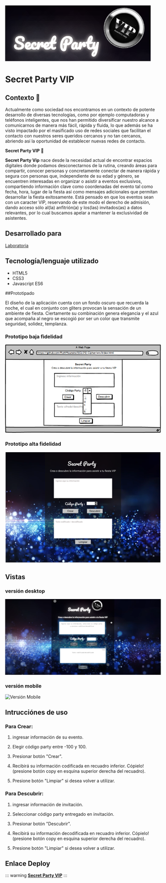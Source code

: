 ![image](img/logo.png)

# Secret Party VIP

## Contexto 🌆

Actualmente como sociedad nos encontramos en un contexto de potente desarrollo de diversas tecnologías, como por ejemplo computadoras y teléfonos inteligentes, que nos han permitido diversificar nuestro alcance a comunicarnos de manera más fácil, rápida y fluida,  lo que además se ha visto impactado por el masificado uso de redes sociales que facilitan el contacto con nuestros seres queridos cercanos y no tan cercanos, abriendo así la oportunidad de establecer nuevas redes de contacto.   

**Secret Party VIP** 🎊

**Secret Party Vip** nace desde la necesidad actual de encontrar espacios digitales donde podamos desconectarnos de la rutina, creando áreas para compartir, conocer personas y concretamente conectar de manera rápida y segura con personas que, independiente de su edad y género, se encuentren interesadas en organizar o asistir a eventos exclusivos, compartiendo información clave como coordenadas del evento tal como fecha, hora, lugar de la fiesta así como mensajes adicionales que permitan desarrollar la fiesta exitosamente.
Está pensado en que los eventos sean con un caracter VIP, reservando de este modo el derecho de admisión, dando acceso sólo al(la) anfitrión(a) y los(las) invitados(as) a datos relevantes, por lo cual buscamos apelar a mantener la exclusividad de asistentes.

## Desarrollado para

[Laboratoria](http://laboratoria.la)

## Tecnología/lenguaje utilizado

* HTML5
* CSS3
* Javascript ES6

##Prototipado

El diseño de la aplicación cuenta con un fondo oscuro que recuerda la noche, el cual en conjunto con gliters provocan la sensación de un ambiente de fiesta. Ciertamente su combinación genera elegancia y el azul que acompaña al negro se escogió por ser un color que transmite seguridad, solidez, templanza.

### Prototipo baja fidelidad

![Prototipo baja fidelidad](img/SP_baja.png)

### Prototipo alta fidelidad

![Prototipo alta fidelidad](img/SP_alta.png)

## Vistas


### versión desktop

![Versión Desktop](img/vistaDesktop.png)

### versión mobile

![Versión Mobile](vistaMobile.png)


## Intrucciónes de uso

### Para **Crear**:

1. ingresar información de su evento.

2. Elegir código party entre -100 y 100.

3. Presionar botón "Crear".

4. Recibirá su información codificada en recuadro inferior. Cópielo! (presione botón copy en esquina superior derecha del recuadro).

5. Presione botón "Limpiar" si desea volver a utilizar.


### Para **Descubrir**:

1. ingresar información de invitación.

2. Seleccionar código party entregado en invitación.

3. Presionar botón "Descubrir".

4. Recibirá su información decodificada en recuadro inferior. Cópielo! (presione botón copy en esquina superior derecha del recuadro).

5. Presione botón "Limpiar" si desea volver a utilizar.


## Enlace Deploy

::: warning
[**Secret Party VIP**](https://github.com/RuthMaureira/SCL012-Cipher/src/index.html)
:::
